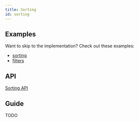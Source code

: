 ```yaml
---
title: Sorting
id: sorting
---
```


## Examples

Want to skip to the implementation? Check out these examples:

- [sorting](../examples/react/sorting)
- [filters](../examples/react/filters)

## API

[Sorting API](../api/sorting.md)

## Guide

TODO
